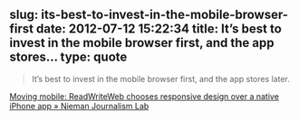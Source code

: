 slug: its-best-to-invest-in-the-mobile-browser-first
date: 2012-07-12 15:22:34
title: It’s best to invest in the mobile browser first, and the app stores...
type: quote
---

> It’s best to invest in the mobile browser first, and the app stores later.

[Moving mobile: ReadWriteWeb chooses responsive design over a native iPhone app » Nieman Journalism Lab](http://www.niemanlab.org/2012/07/moving-mobile-readwriteweb-chooses-responsive-design-over-a-native-iphone-app/)
